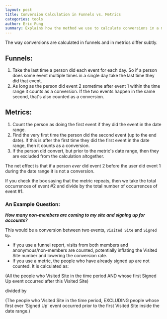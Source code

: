 ```yaml
---
layout: post
title: Conversion Calculation in Funnels vs. Metrics
categories: tools
author: Eric Fung
summary: Explains how the method we use to calculate conversions in a metric is different from the one we use to calculate conversions in a funnel.
---
```

The way conversions are calculated in funnels and in metrics differ subtly.

## Funnels:

1. Take the last time a person did each event for each day. So if a person does some event multiple times in a single day take the last time they did that event.
2. As long as the person did event 2 sometime after event 1 within the time range it counts as a conversion. If the two events happen in the same second, that's also counted as a conversion.

## Metrics:

1. Count the person as doing the first event if they did the event in the date range.
2. Find the very first time the person did the second event (up to the end date). If this is after the first time they did the first event in the date range, then it counts as a conversion.
3. If the person did convert, but prior to the metric's date range, then they are excluded from the calculation altogether.

The net effect is that if a person _ever_ did event 2 before the user did event 1 during the date range it is not a conversion.

If you check the box saying that the metric repeats, then we take the total occurrences of event #2 and divide by the total number of occurrences of event #1.

### An Example Question:

***How many non-members are coming to my site and signing up for accounts?***

This would be a conversion between two events, `Visited Site` and `Signed Up`.

* If you use a funnel report, visits from both members and anonymous/non-members are counted, potentially inflating the Visited Site number and lowering the conversion rate.
* If you use a metric, the people who have already signed up are not counted. It is calculated as:

(All the people who Visited Site in the time period AND whose first Signed Up event occurred after this Visited Site)

divided by

(The people who Visited Site in the time period, EXCLUDING people whose first ever 'Signed Up' event occurred prior to the first Visited Site inside the date range.)